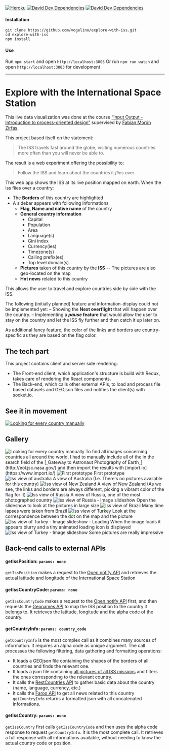 [![Heroku](http://heroku-badge.herokuapp.com/?app=explore-with-iss&style=flat&svg=1)](https://explore-with-iss.herokuapp.com/) [![David Dev Dependencies](https://david-dm.org/vogelino/explore-with-iss/dev-status.svg)](https://david-dm.org/vogelino/explore-with-iss#info=devDependencies&view=table) [![David Dev Dependencies](https://david-dm.org/vogelino/explore-with-iss.svg)](https://david-dm.org/vogelino/explore-with-iss#info=dependencies&view=table)

#### Installation
```
git clone https://github.com/vogelino/explore-with-iss.git
cd explore-with-iss
npm install
```

#### Use
Run `npm start` and open `http://localhost:3003`
Or run `npm run watch` and open `http://localhost:3003` for development

---

# Explore with the International Space Station

This live data visualization was done at the course [“Input Output - Introduction to process-oriented design”]( https://fhp.incom.org/workspace/6176) supervised by [Fabian Morón Zirfas](https://github.com/fabiantheblind).

This project based itself on the statement:

> The ISS travels fast around the globe, visiting numerous countries more often than you will never be able to.

The result is a web experiment offering the possibility to:

> Follow the ISS and learn about the countries it _flies_ over.

This web app shows the ISS at its live position mapped on earth. When the iss flies over a country:
- The **Borders** of this country are highlighted
- A sidebar appears with following informations
  - **Flag, Name and native name** of the country
  - **General country information**
    - Capital
    - Population
    - Area
    - Language(s)
    - Gini index
    - Currency(ies)
    - Timezone(s)
    - Calling prefix(es)
    - Top level domain(s)
  - **Pictures** taken of this country by the **ISS**
    -- The pictures are also geo-located on the map
  - **Hot news** related to this country

This allows the user to travel and explore countries side by side with the ISS.

The following (initially planned) feature and information-display could not be implemented yet:
– Showing the **Next overflight** that will happen over the country.
– Implementing a **_pause_ feature** that would allow the user to stay on the country and let the ISS fly further and then catch it up later on.

As additional fancy feature, the color of the links and borders are country-specific as they are based on the flag color.

## The tech part

This project contains client and server side rendering:
- The Front-end client, which application's structure is build with Redux, takes care of rendering the React components.
- The Back-end, which calls other external APIs, to load and process file based datasets and GEOjson files and notifies the client(s) with socket.io.

## See it in movement
[<img src="/documentation/images/play.png" alt="Looking for every country manually"/>](https://vimeo.com/148945877)

## Gallery
<img src="/documentation/images/SearchForPhotosByCOuntry2.png" alt="Looking for every country manually"/>
To find all images concerning countries all around the world, I had to manually include all of the in the search field of the [_Gateway to Astronaut Photography of Earth_](http://eol.jsc.nasa.gov/) and then import the results with [import.io](https://www.import.io/)

<img src="/documentation/images/state1.png" alt="First prototype"/>
First prototype

<img src="/documentation/images/state2-australia.png" alt="Iss view of australia"/>
A view of Australia (I.e. There's no pictures available for this country)

<img src="/documentation/images/state3-newzealand.png" alt="Iss view of New Zealand"/>
A view of New Zealand (As we see, the links and borders are always different, picking a vibrant color of the flag for it)

<img src="/documentation/images/state4-russia.png" alt="Iss view of Russia"/>
A view of Russia, one of the most photographed country

<img src="/documentation/images/state4-russia-slideshow.png" alt="Iss view of Russia - Image slideshow"/>
Open the slideshow to look at the pictures in large size

<img src="/documentation/images/state5-brazil.png" alt="Iss view of Brazil"/>
Many time lapses were taken from Brazil

<img src="/documentation/images/state6-turkey.png" alt="Iss view of Turkey"/>
Look at the correspondence between the dot on the map and the picture

<img src="/documentation/images/state6-turkey-slideshow-loading.png" alt="Iss view of Turkey - Image slideshow - Loading"/>
When the image loads it appears blurry and a tiny animated loading icon is displayed

<img src="/documentation/images/state6-turkey-slideshow.png" alt="Iss view of Turkey - Image slideshow"/>
Some pictures are really impressive


## Back-end calls to external APIs

#### **getIssPosition:** ```params: none```
```getIssPosition``` makes a request to the [Open notify API](http://open-notify.org/) and retrieves the actual latitude and longitude of the International Space Station

#### **getIssCountryCode:** ```params: none```
```getIssCountryCode``` makes a request to the [Open notify API](http://open-notify.org/) first, and then requests the [Geonames API](http://api.geonames.org/) to map the ISS position to the country it belongs to. It retrieves the latitude, longitude and the alpha code of the country.

#### **getCountryInfo:** ```params: country_code```
```getCountryInfo``` is the most complex call as it combines many sources of information. It requires an alpha code as unique argument. The call processes the following filtering, data gathering and formatting operations:
- It loads a GEOjson file containing the shapes of the borders of all countries and finds the relevant one.
- It loads a json file containing [all pictures of all ISS missions](https://github.com/natronics/ISS-photo-locations/) and filters the ones corresponding to the relevant country.
- It calls the [RestCountries API](https://restcountries.eu/) to gather basic data about the country (name, language, currency, etc.)
- It calls the [Faroo API](http://www.faroo.com) to get all news related to this country
```getCountryInfo``` returns a formatted json with all concatenated informations.

#### **getIssCountry:** ```params: none```
```getIssCountry``` first calls ```getIssCountryCode``` and then uses the alpha code response to request ```getCountryInfo```. It is the most complete call. It retrieves a full response with all informations available, without needing to know the actual country code or position.
